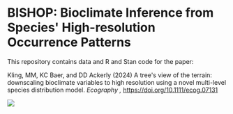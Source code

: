# BISHOP: Bioclimate Inference from Species' High-resolution Occurrence Patterns

This repository contains data and R and Stan code for the paper:

Kling, MM, KC Baer, and DD Ackerly (2024) A tree's view of the terrain: downscaling bioclimate variables to high resolution using a novel multi-level species distribution model. _Ecography
,_ https://doi.org/10.1111/ecog.07131

![](figures/manuscript/downscale.png)
